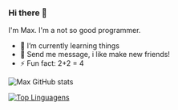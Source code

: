 ### Hi there 👋

I'm Max. I'm a not so good programmer.

- 🌱 I’m currently learning things
- 💬 Send me message, i like make new friends!
- ⚡ Fun fact: 2+2 = 4


![Max GitHub stats](https://github-readme-stats.vercel.app/api?username=X86Max&show_icons=true&theme=radical)


[![Top Linguagens](https://github-readme-stats.vercel.app/api/top-langs/?username=X86Max&layout=compact)](https://github.com/X86Max/github-readme-stats)
